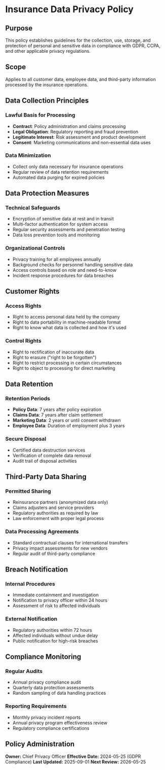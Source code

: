 # Insurance Data Privacy Policy

## Purpose
This policy establishes guidelines for the collection, use, storage, and protection of personal and sensitive data in compliance with GDPR, CCPA, and other applicable privacy regulations.

## Scope
Applies to all customer data, employee data, and third-party information processed by the insurance operations.

## Data Collection Principles

### Lawful Basis for Processing
- **Contract**: Policy administration and claims processing
- **Legal Obligation**: Regulatory reporting and fraud prevention
- **Legitimate Interest**: Risk assessment and product development
- **Consent**: Marketing communications and non-essential data uses

### Data Minimization
- Collect only data necessary for insurance operations
- Regular review of data retention requirements
- Automated data purging for expired policies

## Data Protection Measures

### Technical Safeguards
- Encryption of sensitive data at rest and in transit
- Multi-factor authentication for system access
- Regular security assessments and penetration testing
- Data loss prevention tools and monitoring

### Organizational Controls
- Privacy training for all employees annually
- Background checks for personnel handling sensitive data
- Access controls based on role and need-to-know
- Incident response procedures for data breaches

## Customer Rights

### Access Rights
- Right to access personal data held by the company
- Right to data portability in machine-readable format
- Right to know what data is collected and how it's used

### Control Rights
- Right to rectification of inaccurate data
- Right to erasure ("right to be forgotten")
- Right to restrict processing in certain circumstances
- Right to object to processing for direct marketing

## Data Retention

### Retention Periods
- **Policy Data**: 7 years after policy expiration
- **Claims Data**: 7 years after claim settlement
- **Marketing Data**: 2 years or until consent withdrawn
- **Employee Data**: Duration of employment plus 3 years

### Secure Disposal
- Certified data destruction services
- Verification of complete data removal
- Audit trail of disposal activities

## Third-Party Data Sharing

### Permitted Sharing
- Reinsurance partners (anonymized data only)
- Claims adjusters and service providers
- Regulatory authorities as required by law
- Law enforcement with proper legal process

### Data Processing Agreements
- Standard contractual clauses for international transfers
- Privacy impact assessments for new vendors
- Regular audit of third-party compliance

## Breach Notification

### Internal Procedures
- Immediate containment and investigation
- Notification to privacy officer within 24 hours
- Assessment of risk to affected individuals

### External Notification
- Regulatory authorities within 72 hours
- Affected individuals without undue delay
- Public notification for high-risk breaches

## Compliance Monitoring

### Regular Audits
- Annual privacy compliance audit
- Quarterly data protection assessments
- Random sampling of data handling practices

### Reporting Requirements
- Monthly privacy incident reports
- Annual privacy program effectiveness review
- Regulatory compliance certifications

## Policy Administration
**Owner:** Chief Privacy Officer
**Effective Date:** 2024-05-25 (GDPR Compliance)
**Last Updated:** 2025-09-01
**Next Review:** 2026-05-25
